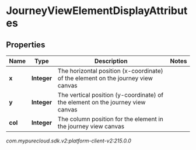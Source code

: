 # JourneyViewElementDisplayAttributes


## Properties

| Name | Type | Description | Notes |
| ------------ | ------------- | ------------- | ------------- |
| **x** | **Integer** | The horizontal position (x-coordinate) of the element on the journey view canvas |  |
| **y** | **Integer** | The vertical position (y-coordinate) of the element on the journey view canvas |  |
| **col** | **Integer** | The column position for the element in the journey view canvas |  |




_com.mypurecloud.sdk.v2:platform-client-v2:215.0.0_
